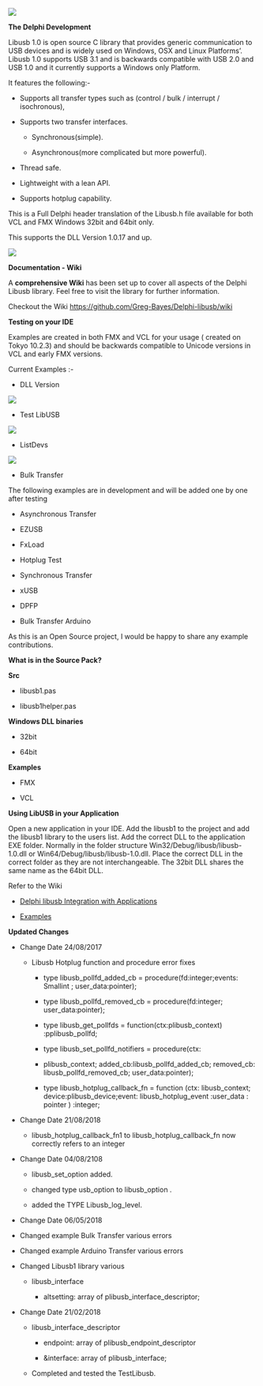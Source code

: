 ![](media/c073bd0e0ba1bc6330590f0f04173b5f.png)

**The Delphi Development**

Libusb 1.0 is open source C library that provides generic communication to USB
devices and is widely used on Windows, OSX and Linux Platforms’. Libusb 1.0
supports USB 3.1 and is backwards compatible with USB 2.0 and USB 1.0 and it
currently supports a Windows only Platform.

It features the following:-

-   Supports all transfer types such as (control / bulk / interrupt /
    isochronous),

-   Supports two transfer interfaces.

    -   Synchronous(simple).

    -   Asynchronous(more complicated but more powerful).

-   Thread safe.

-   Lightweight with a lean API.

-   Supports hotplug capability.

This is a Full Delphi header translation of the Libusb.h file available for both
VCL and FMX Windows 32bit and 64bit only.

This supports the DLL Version 1.0.17 and up.

![](media/5e7e326f1cac06cde584741d41543d22.gif)

**Documentation - Wiki**

A **comprehensive Wiki** has been set up to cover all aspects of the Delphi
Libusb library. Feel free to visit the library for further information.

Checkout the Wiki <https://github.com/Greg-Bayes/Delphi-libusb/wiki>

**Testing on your IDE**

Examples are created in both FMX and VCL for your usage ( created on Tokyo
10.2.3) and should be backwards compatible to Unicode versions in VCL and early
FMX versions.

Current Examples :-

-   DLL Version

![](media/c3c7bec784993da828c9302fc8b567f3.gif)

-   Test LibUSB

![](media/3316d2a33f3684da8b72c9b55c16419b.gif)

-   ListDevs

![](media/de3d28c2bba393cb3b591ed27c01b0d5.gif)

-   Bulk Transfer

The following examples are in development and will be added one by one after
testing

-   Asynchronous Transfer

-   EZUSB

-   FxLoad

-   Hotplug Test

-   Synchronous Transfer

-   xUSB

-   DPFP

-   Bulk Transfer Arduino

As this is an Open Source project, I would be happy to share any example
contributions.

**What is in the Source Pack?**

**Src**

-   libusb1.pas

-   libusb1helper.pas

**Windows DLL binaries**

-   32bit

-   64bit

**Examples**

-   FMX

-   VCL

**Using LibUSB in your Application**

Open a new application in your IDE. Add the libusb1 to the project and add the
libusb1 library to the users list. Add the correct DLL to the application EXE
folder. Normally in the folder structure Win32/Debug/libusb/libusb-1.0.dll or
Win64/Debug/libusb/libusb-1.0.dll. Place the correct DLL in the correct folder
as they are not interchangeable. The 32bit DLL shares the same name as the 64bit
DLL.

Refer to the Wiki

-   [Delphi libusb Integration with
    Applications](https://github.com/Greg-Bayes/Delphi-libusb/wiki/3-Delphi-libusb-Integration-with-Applications)

-   [Examples](https://github.com/Greg-Bayes/Delphi-libusb/wiki/8-Examples)

**Updated Changes**

-   Change Date 24/08/2017

    -   Libusb Hotplug function and procedure error fixes

        -   type libusb_pollfd_added_cb = procedure(fd:integer;events: Smallint
            ; user_data:pointer);

        -   type libusb_pollfd_removed_cb = procedure(fd:integer;
            user_data:pointer);

        -   type libusb_get_pollfds = function(ctx:plibusb_context)
            :pplibusb_pollfd;

        -   type libusb_set_pollfd_notifiers = procedure(ctx:

        -   plibusb_context; added_cb:libusb_pollfd_added_cb; removed_cb:
            libusb_pollfd_removed_cb; user_data:pointer);

        -   type libusb_hotplug_callback_fn = function (ctx: libusb_context;
            device:plibusb_device;event: libusb_hotplug_event :user_data :
            pointer ) :integer;

-   Change Date 21/08/2018

    -   libusb_hotplug_callback_fn1 to libusb_hotplug_callback_fn now correctly
        refers to an integer

-   Change Date 04/08/2108

    -   libusb_set_option added.

    -   changed type usb_option to libusb_option .

    -   added the TYPE Libusb_log_level.

-   Change Date 06/05/2018

-   Changed example Bulk Transfer various errors

-   Changed example Arduino Transfer various errors

-   Changed Libusb1 library various

    -   libusb_interface

        -   altsetting: array of plibusb_interface_descriptor;

-   Change Date 21/02/2018

    -   libusb_interface_descriptor

        -   endpoint: array of plibusb_endpoint_descriptor

        -   &interface: array of plibusb_interface;

    -   Completed and tested the TestLibusb.
